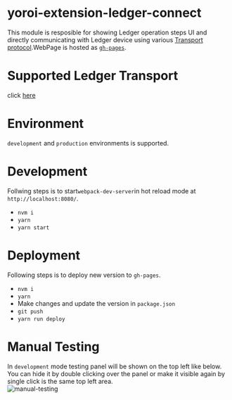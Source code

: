 # yoroi-extension-ledger-connect
This module is resposible for showing Ledger operation steps UI and directly communicating with Ledger device using various [Transport protocol](https://github.com/LedgerHQ/ledgerjs#ledgerhqhw-transport-).WebPage is hosted as [`gh-pages`](https://emurgo.github.io/yoroi-extension-ledger-connect/).

# Supported Ledger Transport
click [here](https://github.com/Emurgo/yoroi-extension-ledger-connect-handler#supported-ledger-transport)

# Environment
`development` and `production` environments is supported.

# Development
Follwing steps is to start`webpack-dev-server`in hot reload mode at `http://localhost:8080/`.
- `nvm i`
- `yarn`
- `yarn start`

# Deployment
Following steps is to deploy new version to `gh-pages`.
- `nvm i`
- `yarn`
- Make changes and update the version in `package.json`
- `git push`
- `yarn run deploy`

# Manual Testing
In `development` mode testing panel will be shown on the top left like below.
You can hide it by double clicking over the panel or make it visible again by single click is the same top left area.<br>
![manual-testing](https://user-images.githubusercontent.com/19986226/68367231-8c505680-0178-11ea-802d-ef9aaa29f70b.gif)
